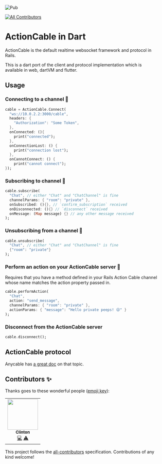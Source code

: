 ![Pub](https://img.shields.io/pub/v/action_cable)
<!-- ALL-CONTRIBUTORS-BADGE:START - Do not remove or modify this section -->
[![All Contributors](https://img.shields.io/badge/all_contributors-1-orange.svg?style=flat-square)](#contributors-)
<!-- ALL-CONTRIBUTORS-BADGE:END -->

# ActionCable in Dart

ActionCable is the default realtime websocket framework and protocol in Rails.

This is a dart port of the client and protocol implementation which is available in web, dartVM and flutter.

## Usage

### Connecting to a channel 🙌

```dart
cable = ActionCable.Connect(
  "ws://10.0.2.2:3000/cable",
  headers: {
    "Authorization": "Some Token",
  },
  onConnected: (){
    print("connected");
  }, 
  onConnectionLost: () {
    print("connection lost");
  }, 
  onCannotConnect: () {
    print("cannot connect");
});
```

### Subscribing to channel 🎉

```dart
cable.subscribe(
  "Chat", // either "Chat" and "ChatChannel" is fine
  channelParams: { "room": "private" },
  onSubscribed: (){}, // `confirm_subscription` received
  onDisconnected: (){} // `disconnect` received
  onMessage: (Map message) {} // any other message received
);
```

### Unsubscribing from a channel 🎃

```dart
cable.unsubscribe(
  "Chat", // either "Chat" and "ChatChannel" is fine
  {"room": "private"}
);
```

### Perform an action on your ActionCable server 🎇

Requires that you have a method defined in your Rails Action Cable channel whose name matches the action property passed in.

```dart
cable.performAction(
  "Chat",
  action: "send_message",
  channelParams: { "room": "private" },
  actionParams: { "message": "Hello private peeps! 😜" }
);
```

### Disconnect from the ActionCable server

```dart
cable.disconnect();
```

## ActionCable protocol

Anycable has [a great doc](https://docs.anycable.io/#/misc/action_cable_protocol) on that topic.

## Contributors ✨

Thanks goes to these wonderful people ([emoji key](https://allcontributors.org/docs/en/emoji-key)):

<!-- ALL-CONTRIBUTORS-LIST:START - Do not remove or modify this section -->
<!-- prettier-ignore-start -->
<!-- markdownlint-disable -->
<table>
  <tr>
    <td align="center"><a href="https://clintonmbah.com"><img src="https://avatars1.githubusercontent.com/u/18232142?v=4" width="100px;" alt=""/><br /><sub><b>Clinton</b></sub></a><br /><a href="https://github.com/namiwang/actioncable_dart/commits?author=mclintprojects" title="Code">💻</a> <a href="https://github.com/namiwang/actioncable_dart/commits?author=mclintprojects" title="Tests">⚠️</a></td>
  </tr>
</table>

<!-- markdownlint-enable -->
<!-- prettier-ignore-end -->
<!-- ALL-CONTRIBUTORS-LIST:END -->

This project follows the [all-contributors](https://github.com/all-contributors/all-contributors) specification. Contributions of any kind welcome!